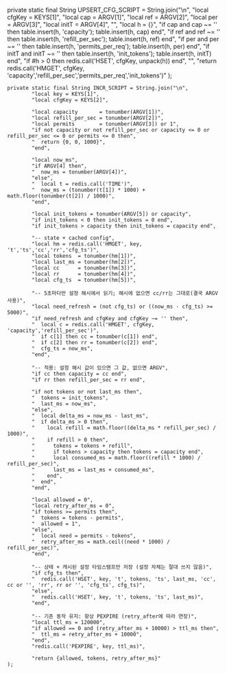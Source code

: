  private static final String UPSERT_CFG_SCRIPT = String.join("\n",
            "local cfgKey = KEYS[1]",
            "local cap    = ARGV[1]",
            "local ref    = ARGV[2]",
            "local per    = ARGV[3]",
            "local initT  = ARGV[4]",
            "",
            "local h = {}",
            "if cap   and cap   ~= '' then table.insert(h, 'capacity');        table.insert(h, cap)   end",
            "if ref   and ref   ~= '' then table.insert(h, 'refill_per_sec');  table.insert(h, ref)   end",
            "if per   and per   ~= '' then table.insert(h, 'permits_per_req'); table.insert(h, per)   end",
            "if initT and initT ~= '' then table.insert(h, 'init_tokens');     table.insert(h, initT) end",
            "if #h > 0 then redis.call('HSET', cfgKey, unpack(h)) end",
            "",
            "return redis.call('HMGET', cfgKey, 'capacity','refill_per_sec','permits_per_req','init_tokens')"
    );

    private static final String INCR_SCRIPT = String.join("\n",
            "local key = KEYS[1]",
            "local cfgKey = KEYS[2]",

            "local capacity       = tonumber(ARGV[1])",
            "local refill_per_sec = tonumber(ARGV[2])",
            "local permits        = tonumber(ARGV[3]) or 1",
            "if not capacity or not refill_per_sec or capacity <= 0 or refill_per_sec <= 0 or permits <= 0 then",
            "  return {0, 0, 1000}",
            "end",

            "local now_ms",
            "if ARGV[4] then",
            "  now_ms = tonumber(ARGV[4])",
            "else",
            "  local t = redis.call('TIME')",
            "  now_ms = (tonumber(t[1]) * 1000) + math.floor(tonumber(t[2]) / 1000)",
            "end",

            "local init_tokens = tonumber(ARGV[5]) or capacity",
            "if init_tokens < 0 then init_tokens = 0 end",
            "if init_tokens > capacity then init_tokens = capacity end",

            "-- state + cached config",
            "local hm = redis.call('HMGET', key, 't','ts','cc','rr','cfg_ts')",
            "local tokens  = tonumber(hm[1])",
            "local last_ms = tonumber(hm[2])",
            "local cc      = tonumber(hm[3])",
            "local rr      = tonumber(hm[4])",
            "local cfg_ts  = tonumber(hm[5])",

            "-- 5초마다만 설정 해시에서 읽기; 해시에 없으면 cc/rr는 그대로(결국 ARGV 사용)",
            "local need_refresh = (not cfg_ts) or ((now_ms - cfg_ts) >= 5000)",
            "if need_refresh and cfgKey and cfgKey ~= '' then",
            "  local c = redis.call('HMGET', cfgKey, 'capacity','refill_per_sec')",
            "  if c[1] then cc = tonumber(c[1]) end",
            "  if c[2] then rr = tonumber(c[2]) end",
            "  cfg_ts = now_ms",
            "end",

            "-- 적용: 설정 해시 값이 있으면 그 값, 없으면 ARGV",
            "if cc then capacity = cc end",
            "if rr then refill_per_sec = rr end",

            "if not tokens or not last_ms then",
            "  tokens = init_tokens",
            "  last_ms = now_ms",
            "else",
            "  local delta_ms = now_ms - last_ms",
            "  if delta_ms > 0 then",
            "    local refill = math.floor((delta_ms * refill_per_sec) / 1000)",
            "    if refill > 0 then",
            "      tokens = tokens + refill",
            "      if tokens > capacity then tokens = capacity end",
            "      local consumed_ms = math.floor((refill * 1000) / refill_per_sec)",
            "      last_ms = last_ms + consumed_ms",
            "    end",
            "  end",
            "end",

            "local allowed = 0",
            "local retry_after_ms = 0",
            "if tokens >= permits then",
            "  tokens = tokens - permits",
            "  allowed = 1",
            "else",
            "  local need = permits - tokens",
            "  retry_after_ms = math.ceil((need * 1000) / refill_per_sec)",
            "end",

            "-- 상태 + 캐시된 설정 타임스탬프만 저장 (설정 자체는 절대 쓰지 않음)",
            "if cfg_ts then",
            "  redis.call('HSET', key, 't', tokens, 'ts', last_ms, 'cc', cc or '', 'rr', rr or '', 'cfg_ts', cfg_ts)",
            "else",
            "  redis.call('HSET', key, 't', tokens, 'ts', last_ms)",
            "end",

            "-- 기존 동작 유지: 항상 PEXPIRE (retry_after에 따라 연장)",
            "local ttl_ms = 120000",
            "if allowed == 0 and (retry_after_ms + 10000) > ttl_ms then",
            "  ttl_ms = retry_after_ms + 10000",
            "end",
            "redis.call('PEXPIRE', key, ttl_ms)",

            "return {allowed, tokens, retry_after_ms}"
    );
